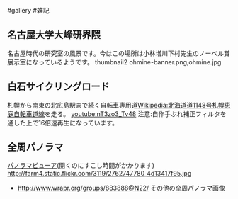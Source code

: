#gallery
#雑記
## 名古屋大学大峰研界隈
名古屋時代の研究室の風景です。今はこの場所は小林増川下村先生のノーベル賞展示室になっているようです。
thumbnail2 ohmine-banner.png,ohmine.jpg
## 白石サイクリングロード
札幌から南東の北広島駅まで続く自転車専用道[Wikipedia:北海道道1148号札幌恵庭自転車道線](Wikipedia:北海道道1148号札幌恵庭自転車道線)を走る。
[youtube:nT3zo3_Tv48](youtube:nT3zo3_Tv48)
注意:自作手ぶれ補正フィルタを通した上で16倍速再生になっています。
<!--  -->
## 全周パノラマ
[パノラマビューア](http://theseblog.free.fr/panoviewer/?photo=2762747780)(開くのにすこし時間がかかります)
http://farm4.static.flickr.com/3119/2762747780_4d13417f95.jpg
* http://www.wrapr.org/groups/883888@N22/ その他の全周パノラマ画像

